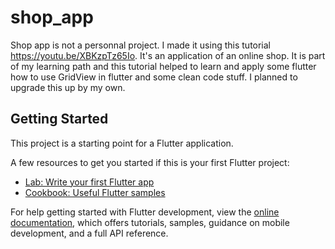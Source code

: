 # shop_app

Shop app is not a personnal project. I made it using this tutorial https://youtu.be/XBKzpTz65Io. 
It's an application of an online shop. It is part of my learning path and this tutorial helped to learn and apply some flutter how to use GridView in flutter and some clean code stuff. I planned to upgrade this up by my own.

## Getting Started

This project is a starting point for a Flutter application.

A few resources to get you started if this is your first Flutter project:

- [Lab: Write your first Flutter app](https://docs.flutter.dev/get-started/codelab)
- [Cookbook: Useful Flutter samples](https://docs.flutter.dev/cookbook)

For help getting started with Flutter development, view the
[online documentation](https://docs.flutter.dev/), which offers tutorials,
samples, guidance on mobile development, and a full API reference.
